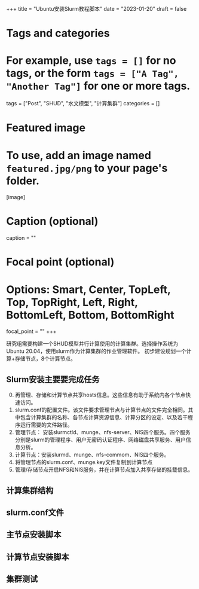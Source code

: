 +++
title = "Ubuntu安装Slurm教程脚本"
date = "2023-01-20"
draft = false

# Tags and categories
# For example, use `tags = []` for no tags, or the form `tags = ["A Tag", "Another Tag"]` for one or more tags.
tags = ["Post", "SHUD", "水文模型", "计算集群"]
categories = []

# Featured image
# To use, add an image named `featured.jpg/png` to your page's folder.
[image]
  # Caption (optional)
  caption = ""

  # Focal point (optional)
  # Options: Smart, Center, TopLeft, Top, TopRight, Left, Right, BottomLeft, Bottom, BottomRight
  focal_point = ""
+++


研究组需要构建一个SHUD模型并行计算使用的计算集群。选择操作系统为Ubuntu
20.04，使用slurm作为计算集群的作业管理软件。
初步建设规划一个计算+存储节点，8个计算节点。

## Slurm安装主要要完成任务

0. 再管理、存储和计算节点共享hosts信息。这些信息有助于系统内各个节点快速访问。
1. slurm.conf的配置文件。该文件要求管理节点与计算节点的文件完全相同。其中包含计算集群的名称、各节点计算资源信息、计算分区的设定、以及若干程序运行需要的文件路径。
2. 管理节点： 安装slurmctld、munge、nfs-server、NIS四个服务。四个服务分别是slurm的管理程序、用户无密码认证程序、网络磁盘共享服务、用户信息分析。
3. 计算节点：安装slurmd、munge、nfs-commom、NIS四个服务。
4. 将管理节点的slurm.conf、munge.key文件复制到计算节点
5. 管理/存储节点开启NFS和NIS服务，并在计算节点加入共享存储的挂载信息。

## 计算集群结构

## slurm.conf文件

## 主节点安装脚本

## 计算节点安装脚本


## 集群测试



